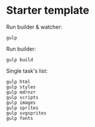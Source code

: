 # Starter template

Run builder & watcher:
```
gulp
```

Run builder:
```
gulp build
```

Single task's list:
```
gulp html
gulp styles
gulp mdrnzr
gulp scripts
gulp images
gulp sprites
gulp svgsprites
gulp fonts
```